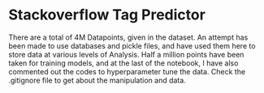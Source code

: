 # Stackoverflow Tag Predictor
There are a total of 4M Datapoints, given in the dataset. An attempt has been made to use databases and pickle files, and have used them here to store data at various levels of Analysis. 
Half a million points have been taken for training models, and at the last of the notebook, I have also commented out the codes to hyperparameter tune the data. 
Check the .gitignore file to get about the manipulation and data.
